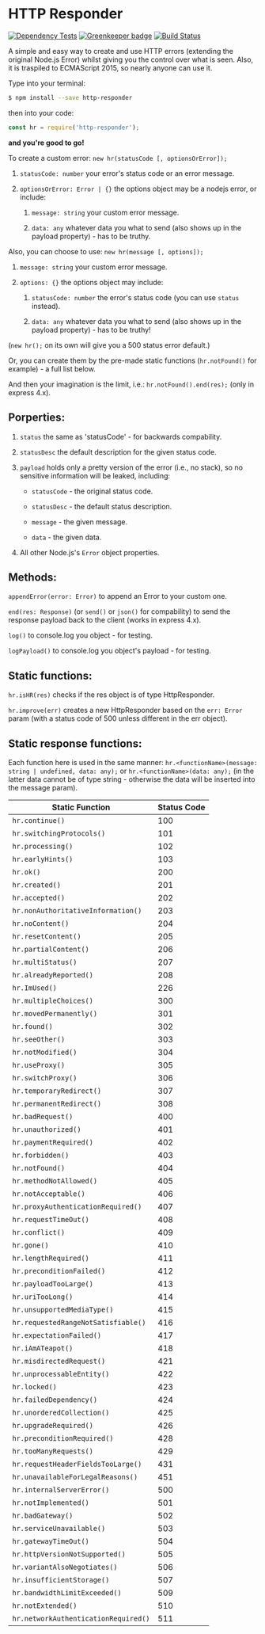 
HTTP Responder
==================

[![Dependency Tests](https://david-dm.org/5c077m4n/http-responder.svg)](https://david-dm.org/)
[![Greenkeeper badge](https://badges.greenkeeper.io/5c077m4n/http-responder.svg)](https://greenkeeper.io/)
[![Build Status](https://travis-ci.org/5c077m4n/http-responder.svg?branch=master)](https://travis-ci.org/5c077m4n/http-responder)

A simple and easy way to create and use HTTP errors (extending the original Node.js Error) whilst giving you the control over what is seen. Also, it is traspiled to ECMAScript 2015, so nearly anyone can use it.

Type into your terminal:

```zsh
$ npm install --save http-responder
```

then into your code:

```javascript
const hr = require('http-responder');
```

**and you're good to go!**


To create a custom error: `new hr(statusCode [, optionsOrError]);`

1. `statusCode: number` your error's status code or an error message.

2. `optionsOrError: Error | {}` the options object may be a nodejs error, or include:

	1. `message: string` your custom error message.

	2. `data: any` whatever data you what to send (also shows up in the payload property) - has to be truthy.

Also, you can choose to use: `new hr(message [, options]);`

1. `message: string` your custom error message.

2. `options: {}` the options object may include:

	1. `statusCode: number` the error's status code (you can use `status` instead).

	2. `data: any` whatever data you what to send (also shows up in the payload property) - has to be truthy!

(`new hr();` on its own will give you a 500 status error default.)

Or, you can create them by the pre-made static functions (`hr.notFound()` for example) - a full list below.

And then your imagination is the limit, i.e.: `hr.notFound().end(res);` (only in express 4.x).


Porperties:
----

1. `status` the same as 'statusCode' - for backwards compability.

2. `statusDesc` the default description for the given status code.

3. `payload` holds only a pretty version of the error (i.e., no stack), so no sensitive information will be leaked, including:

	* `statusCode` - the original status code.

	* `statusDesc` - the default status description.

	* `message` - the given message.

	* `data` - the given data.

4. All other Node.js's `Error` object properties.


Methods:
----

`appendError(error: Error)` to append an Error to your custom one.

`end(res: Response)` (or `send()` or `json()` for compability) to send the response payload back to the client (works in express 4.x).

`log()` to console.log you object - for testing.

`logPayload()` to console.log you object's payload - for testing.


Static functions:
----

`hr.isHR(res)` checks if the res object is of type HttpResponder.

`hr.improve(err)` creates a new HttpResponder based on the `err: Error` param (with a status code of 500 unless different in the err object).


Static response functions:
----

Each function here is used in the same manner: `hr.<functionName>(message: string | undefined, data: any);` or `hr.<functionName>(data: any);` (in the latter data cannot be of type string - otherwise the data will be inserted into the message param).


|			Static Function				|		Status Code		|
|---------------------------------------|-----------------------|
|`hr.continue()`						|			100			|
|`hr.switchingProtocols()`				|			101			|
|`hr.processing()`					 	|			102			|
|`hr.earlyHints()`						|			103			|
|`hr.ok()`								|			200			|
|`hr.created()`							|			201			|
|`hr.accepted()`						|			202			|
|`hr.nonAuthoritativeInformation()`		|			203			|
|`hr.noContent()`						|			204			|
|`hr.resetContent()`					|			205			|
|`hr.partialContent()`					|			206			|
|`hr.multiStatus()`						|			207			|
|`hr.alreadyReported()`					|			208			|
|`hr.ImUsed()`							|			226			|
|`hr.multipleChoices()`					|			300			|
|`hr.movedPermanently()`				|			301			|
|`hr.found()`							|			302			|
|`hr.seeOther()`						|			303			|
|`hr.notModified()`						|			304			|
|`hr.useProxy()`						|			305			|
|`hr.switchProxy()`						|			306			|
|`hr.temporaryRedirect()`				|			307			|
|`hr.permanentRedirect()`				|			308			|
|`hr.badRequest()`						|			400			|
|`hr.unauthorized()`					|			401			|
|`hr.paymentRequired()`					|			402			|
|`hr.forbidden()`						|			403			|
|`hr.notFound()`						|			404			|
|`hr.methodNotAllowed()`				|			405			|
|`hr.notAcceptable()`					|			406			|
|`hr.proxyAuthenticationRequired()`		|			407			|
|`hr.requestTimeOut()`					|			408			|
|`hr.conflict()`						|			409			|
|`hr.gone()`							|			410			|
|`hr.lengthRequired()`					|			411			|
|`hr.preconditionFailed()`				|			412			|
|`hr.payloadTooLarge()`					|			413			|
|`hr.uriTooLong()`						|			414			|
|`hr.unsupportedMediaType()`			|			415			|
|`hr.requestedRangeNotSatisfiable()`	|			416			|
|`hr.expectationFailed()`				|			417			|
|`hr.iAmATeapot()`						|			418			|
|`hr.misdirectedRequest()`				|			421			|
|`hr.unprocessableEntity()`				|			422			|
|`hr.locked()`							|			423			|
|`hr.failedDependency()`				|			424			|
|`hr.unorderedCollection()`				|			425			|
|`hr.upgradeRequired()`					|			426			|
|`hr.preconditionRequired()`			|			428			|
|`hr.tooManyRequests()`					|			429			|
|`hr.requestHeaderFieldsTooLarge()`		|			431			|
|`hr.unavailableForLegalReasons()`		|			451			|
|`hr.internalServerError()`				|			500			|
|`hr.notImplemented()`					|			501			|
|`hr.badGateway()`						|			502			|
|`hr.serviceUnavailable()`				|			503			|
|`hr.gatewayTimeOut()`					|			504			|
|`hr.httpVersionNotSupported()`			|			505			|
|`hr.variantAlsoNegotiates()`			|			506			|
|`hr.insufficientStorage()`				|			507			|
|`hr.bandwidthLimitExceeded()`			|			509			|
|`hr.notExtended()`						|			510			|
|`hr.networkAuthenticationRequired()`	|			511			|
